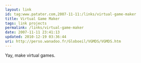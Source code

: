```yaml
---
layout: link
id: tag:www.patater.com,2007-11-11:/links/virtual-game-maker
title: Virtual Game Maker
tags: link projects
permalink: /links/virtual-game-maker
date: 2007-11-11 23:41:13
updated: 2010-12-19 03:36:44
uri: http://perso.wanadoo.fr/Globoeil/VGMDS/VGMDS.htm
---
```

Yay, make virtual games.
